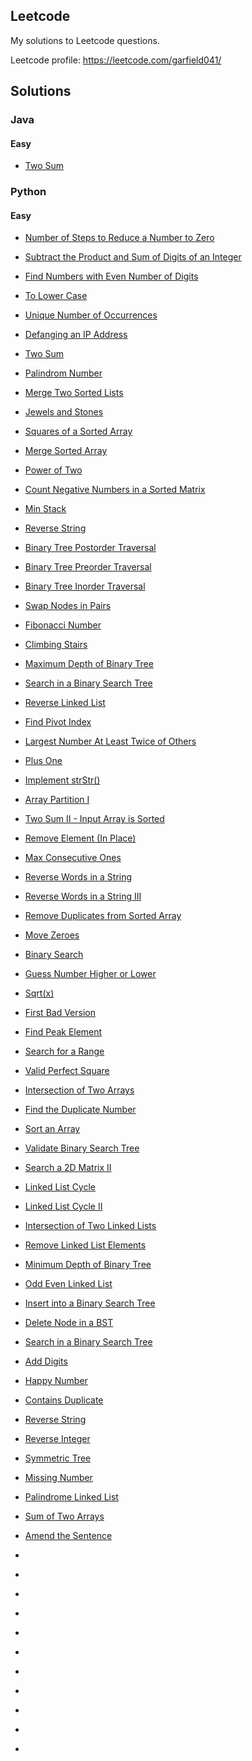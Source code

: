 ## Leetcode

My solutions to Leetcode questions.

Leetcode profile: https://leetcode.com/garfield041/

## Solutions

### Java

#### Easy

* [Two Sum](https://github.com/michan94/leetcode/blob/master/Solutions/Java/createPhoneNumber.md)


### Python

#### Easy

* [Number of Steps to Reduce a Number to Zero](https://github.com/michan94/leetcode/blob/master/Solutions/Python/numberOfStepsToZero.md)

* [Subtract the Product and Sum of Digits of an Integer](https://github.com/michan94/leetcode/blob/master/Solutions/Python/subtractProductAndSumOfDigits.md)

* [Find Numbers with Even Number of Digits](https://github.com/michan94/leetcode/blob/master/Solutions/Python/findNumbersWithEvenNumberOfDigits)

* [To Lower Case](https://github.com/michan94/leetcode/blob/master/Solutions/Python/toLowerCase.md)

* [Unique Number of Occurrences](https://github.com/michan94/leetcode/blob/master/Solutions/Python/uniqueNumberOfOccurrences.md)

* [Defanging an IP Address](https://github.com/michan94/leetcode/blob/master/Solutions/Python/defangingAnIPAddress.md)

* [Two Sum](https://github.com/michan94/leetcode/blob/master/Solutions/Python/twoSum.md)

* [Palindrom Number](https://github.com/michan94/leetcode/blob/master/Solutions/Python/palindromeNumber.md)

* [Merge Two Sorted Lists](https://github.com/michan94/leetcode/blob/master/Solutions/Python/mergeTwoSortedLinkedLists.md)

* [Jewels and Stones](https://github.com/michan94/leetcode/blob/master/Solutions/Python/jewelsAndStones.md)

* [Squares of a Sorted Array](https://github.com/michan94/leetcode/blob/master/Solutions/Python/squaresOfSortedArray.md)

* [Merge Sorted Array](https://github.com/michan94/leetcode/blob/master/Solutions/Python/mergeSortedArray.md)

* [Power of Two](https://github.com/michan94/leetcode/blob/master/Solutions/Python/powerOfTwo.md)

* [Count Negative Numbers in a Sorted Matrix](https://github.com/michan94/leetcode/blob/master/Solutions/Python/countNegNumsInSortedMatrix.md)

* [Min Stack](https://github.com/michan94/leetcode/blob/master/Solutions/Python/minStack.md)

* [Reverse String](https://github.com/michan94/leetcode/blob/master/Solutions/Python/reverseString.md)

* [Binary Tree Postorder Traversal](https://github.com/michan94/leetcode/blob/master/Solutions/Python/postorderTraversal.md)

* [Binary Tree Preorder Traversal](https://github.com/michan94/leetcode/blob/master/Solutions/Python/preorderTraversal.md)

* [Binary Tree Inorder Traversal](https://github.com/michan94/leetcode/blob/master/Solutions/Python/inorderTraversal.md)

* [Swap Nodes in Pairs](https://github.com/michan94/leetcode/blob/master/Solutions/Python/swapNodesInPairs.md)

* [Fibonacci Number](https://github.com/michan94/leetcode/blob/master/Solutions/Python/fibonacciNumber.md)

* [Climbing Stairs](https://github.com/michan94/leetcode/blob/master/Solutions/Python/climbingStairs.md)

* [Maximum Depth of Binary Tree](https://github.com/michan94/leetcode/blob/master/Solutions/Python/maximumDepthOfBinaryTree.md)

* [Search in a Binary Search Tree](https://github.com/michan94/leetcode/blob/master/Solutions/Python/searchInBST.md)

* [Reverse Linked List](https://github.com/michan94/leetcode/blob/master/Solutions/Python/reverseLinkedList.md)

* [Find Pivot Index](https://github.com/michan94/leetcode/blob/master/Solutions/Python/findPivotIndex.md)

* [Largest Number At Least Twice of Others](https://github.com/michan94/leetcode/blob/master/Solutions/Python/largestNumberAtLeastTwiceOfOthers.md)

* [Plus One](https://github.com/michan94/leetcode/blob/master/Solutions/Python/plusOne.md)

* [Implement strStr()](https://github.com/michan94/leetcode/blob/master/Solutions/Python/implementStrStr.md)

* [Array Partition I](https://github.com/michan94/leetcode/blob/master/Solutions/Python/arrayPartitionI.md)

* [Two Sum II - Input Array is Sorted](https://github.com/michan94/leetcode/blob/master/Solutions/Python/twoSumIIInputArraySorted.md)

* [Remove Element (In Place)](https://github.com/michan94/leetcode/blob/master/Solutions/Python/removeElementInPlace.md)

* [Max Consecutive Ones](https://github.com/michan94/leetcode/blob/master/Solutions/Python/maxConsecutiveOnes.md)

* [Reverse Words in a String](https://github.com/michan94/leetcode/blob/master/Solutions/Python/reverseWordsInAString.md)

* [Reverse Words in a String III](https://github.com/michan94/leetcode/blob/master/Solutions/Python/reverseWordsInAStringIII.md)

* [Remove Duplicates from Sorted Array](https://github.com/michan94/leetcode/blob/master/Solutions/Python/removeDuplicatesFromSortedArray.md)

* [Move Zeroes](https://github.com/michan94/leetcode/blob/master/Solutions/Python/moveZeroes.md)

* [Binary Search](https://github.com/michan94/leetcode/blob/master/Solutions/Python/binarySearch.md)

* [Guess Number Higher or Lower](https://github.com/michan94/leetcode/blob/master/Solutions/Python/guessNumberHigherOrLower.md)

* [Sqrt(x)](https://github.com/michan94/leetcode/blob/master/Solutions/Python/sqrt(x)BinarySearchImplementation.md)

* [First Bad Version](https://github.com/michan94/leetcode/blob/master/Solutions/Python/firstBadVersion.md)

* [Find Peak Element](https://github.com/michan94/leetcode/blob/master/Solutions/Python/findPeakElement.md)

* [Search for a Range](https://github.com/michan94/leetcode/blob/master/Solutions/Python/searchForARange.md)

* [Valid Perfect Square](https://github.com/michan94/leetcode/blob/master/Solutions/Python/validPerfectSquare.md)

* [Intersection of Two Arrays](https://github.com/michan94/leetcode/blob/master/Solutions/Python/intersectionOfTwoArrays.md)

* [Find the Duplicate Number](https://github.com/michan94/leetcode/blob/master/Solutions/Python/findTheDuplicateNumber.md)

* [Sort an Array](https://github.com/michan94/leetcode/blob/master/Solutions/Python/sortAnArray.md)

* [Validate Binary Search Tree](https://github.com/michan94/leetcode/blob/master/Solutions/Python/validateBST.md)

* [Search a 2D Matrix II](https://github.com/michan94/leetcode/blob/master/Solutions/Python/searchA2DMatrixII.md)

* [Linked List Cycle](https://github.com/michan94/leetcode/blob/master/Solutions/Python/linkedListCycle.md)

* [Linked List Cycle II](https://github.com/michan94/leetcode/blob/master/Solutions/Python/linkedListCycleII.md)

* [Intersection of Two Linked Lists](https://github.com/michan94/leetcode/blob/master/Solutions/Python/intersectionOfTwoLinkedLists.md)

* [Remove Linked List Elements](https://github.com/michan94/leetcode/blob/master/Solutions/Python/removeLinkedListElements.md)

* [Minimum Depth of Binary Tree](https://github.com/michan94/leetcode/blob/master/Solutions/Python/minimumDepthOfBinaryTree.md)

* [Odd Even Linked List](https://github.com/michan94/leetcode/blob/master/Solutions/Python/oddEvenLinkedList.md)

* [Insert into a Binary Search Tree](https://github.com/michan94/leetcode/blob/master/Solutions/Python/insertIntoABinarySearchTree.md)

* [Delete Node in a BST](https://github.com/michan94/leetcode/blob/master/Solutions/Python/deleteNodeInABST.md)

* [Search in a Binary Search Tree](https://github.com/michan94/leetcode/blob/master/Solutions/Python/searchInABinarySearchTree.md)

* [Add Digits](https://github.com/michan94/leetcode/blob/master/Solutions/Python/addDigits.md)

* [Happy Number](https://github.com/michan94/leetcode/blob/master/Solutions/Python/happyNumber.md)

* [Contains Duplicate](https://github.com/michan94/leetcode/blob/master/Solutions/Python/containsDuplicate.md)

* [Reverse String](https://github.com/michan94/leetcode/blob/master/Solutions/Python/reverseStringInPlace.md)

* [Reverse Integer](https://github.com/michan94/leetcode/blob/master/Solutions/Python/reverseInteger.md)

* [Symmetric Tree](https://github.com/michan94/leetcode/blob/master/Solutions/Python/symmetricTree.md)

* [Missing Number](https://github.com/michan94/leetcode/blob/master/Solutions/Python/missingNumber.md)

* [Palindrome Linked List](https://github.com/michan94/leetcode/blob/master/Solutions/Python/isLinkedListPalindrome.md)

* [Sum of Two Arrays](https://github.com/michan94/leetcode/blob/master/Solutions/Python/sumOfTwoArrays.md)

* [Amend the Sentence](https://github.com/michan94/leetcode/blob/master/Solutions/Python/amendTheSentence.md)

* [](https://github.com/michan94/leetcode/blob/master/Solutions/Python/.md)

* [](https://github.com/michan94/leetcode/blob/master/Solutions/Python/.md)

* [](https://github.com/michan94/leetcode/blob/master/Solutions/Python/.md)

* [](https://github.com/michan94/leetcode/blob/master/Solutions/Python/.md)

* [](https://github.com/michan94/leetcode/blob/master/Solutions/Python/.md)

* [](https://github.com/michan94/leetcode/blob/master/Solutions/Python/.md)

* [](https://github.com/michan94/leetcode/blob/master/Solutions/Python/.md)

* [](https://github.com/michan94/leetcode/blob/master/Solutions/Python/.md)

* [](https://github.com/michan94/leetcode/blob/master/Solutions/Python/.md)

* [](https://github.com/michan94/leetcode/blob/master/Solutions/Python/.md)

* [](https://github.com/michan94/leetcode/blob/master/Solutions/Python/.md)
